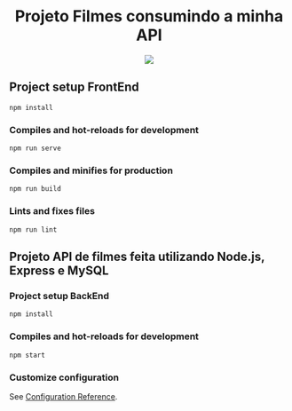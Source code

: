 
<div align="center">
  <h1> Projeto Filmes consumindo a minha API </h1>
  <img src="https://user-images.githubusercontent.com/78919447/148137797-0a2dc9f6-2925-4052-a3cc-61edd202818d.gif">
</div>



## Project setup FrontEnd
```
npm install
```

### Compiles and hot-reloads for development
```
npm run serve
```

### Compiles and minifies for production
```
npm run build
```

### Lints and fixes files
```
npm run lint
```
## Projeto API de filmes feita utilizando Node.js, Express e MySQL

### Project setup BackEnd
```
npm install
```

### Compiles and hot-reloads for development
```
npm start
```


### Customize configuration
See [Configuration Reference](https://cli.vuejs.org/config/).
